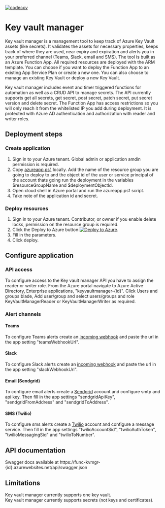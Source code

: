 [![codecov](https://codecov.io/gh/Intility/keyvaultmanager/branch/main/graph/badge.svg?token=2G4WWHOKAK)](https://codecov.io/gh/Intility/keyvaultmanager)

# Key vault manager

Key vault manager is a management tool to keep track of Azure Key Vault assets (like secrets). It validates the assets for necessary properties, keeps track of where they are used, near expiry and expiration and alerts you in your preferred channel (Teams, Slack, email and SMS). The tool is built as an Azure Function App. All required resources are deployed with the ARM template. You can choose if you want to deploy the Function App to an existing App Service Plan or create a new one. You can also choose to manage an existing Key Vault or deploy a new Key Vault.

Key vault manager includes event and timer triggered functions for automation as well as a CRUD API to manage secrets. The API currently supports get all secrets, get secret, post secret, patch secret, put secret version and delete secret.
The Function App has access restrictions so you will only reach it from the whitelisted IP you add during deployment. It is protected with Azure AD authentication and authorization with reader and writer roles.

## Deployment steps

### Create application

1. Sign in to your Azure tenant. Global admin or application amdin permission is required.
2. Copy [azureapp.ps1](https://github.com/Intility/keyvaultmanager/tree/main/ARM/azureapp.ps1) locally. Add the name of the resource group you are going to deploy to and the object id of the user or service principal of the account thats going run the deployment in the variables $resourceGroupName and $deploymentObjectId.
3. Open cloud shell in Azure portal and run the azureapp.ps1 script.
4. Take note of the application id and secret.

### Deploy resources

1. Sign in to your Azure tenant. Contributor, or owner if you enable delete locks, permission on the resource group is required.
2. Click the Deploy to Azure button [![Deploy to Azure](https://aka.ms/deploytoazurebutton)](https://portal.azure.com/#create/Microsoft.Template/uri/https%3A%2F%2Fraw.githubusercontent.com%2FIntility%2Fkeyvaultmanager%2Fmain%2FARM%2Fazuredeploy.json).
3. Fill in the parameters.
4. Click deploy.

## Configure application

### API access

To configure access to the Key vault manager API you have to assign the reader or writer role. From the Azure portal navigate to Azure Active Directory, Enterprise applications, "keyvaultmanager-{id}". Click Users and groups blade, Add user/group and select users/groups and role KeyVaultManagerReader or KeyVaultManagerWriter as required.

### Alert channels

#### Teams

To configure Teams alerts create an [incoming webhook](https://docs.microsoft.com/en-us/microsoftteams/platform/webhooks-and-connectors/how-to/add-incoming-webhook#create-an-incoming-webhook) and paste the url in the app setting "teamsWebhookUrl".

#### Slack

To configure Slack alerts create an [incoming webhook](https://slack.com/help/articles/115005265063-Incoming-webhooks-for-Slack) and paste the url in the app setting "slackWebhookUrl".

#### Email (Sendgrid)

To configure email alerts create a [Sendgrid](https://sendgrid.com/) account and configure smtp and api key. Then fill in the app settings "sendgridApiKey", "sendgridFromAddress" and "sendgridToAddress".

#### SMS (Twilio)

To configure sms alerts create a [Twilio](https://twilio.com/) account and configure a message service. Then fill in the app settings "twilioAccountSid", "twilioAuthToken", "twilioMessagingSid" and "twilioToNumber".

## API documentation

Swagger docs available at https://func-kvmgr-{id}.azurewebsites.net/api/swagger.json

## Limitations

Key vault manager currently supports one key vault.\
Key vault manager currently supports secrets (not keys and certificates).
